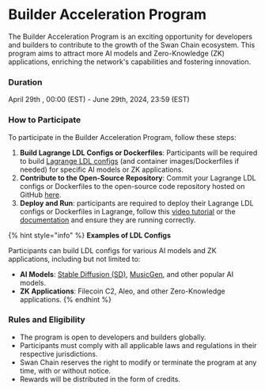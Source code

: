 # Builder Acceleration Program

The Builder Acceleration Program is an exciting opportunity for developers and builders to contribute to the growth of the Swan Chain ecosystem. This program aims to attract more AI models and Zero-Knowledge (ZK) applications, enriching the network's capabilities and fostering innovation.

### Duration

April 29th , 00:00 (EST) - June 29th, 2024, 23:59 (EST)

### How to Participate

To participate in the Builder Acceleration Program, follow these steps:

1. **Build Lagrange LDL Configs or Dockerfiles**: Participants will be required to build [Lagrange LDL configs](https://docs.lagrangedao.org/spaces/intro/lagrange-definition-language-ldl) (and container images/Dockerfiles if needed) for specific AI models or ZK applications.
2. **Contribute to the Open-Source Repository**: Commit your Lagrange LDL configs or Dockerfiles to the open-source code repository hosted on GitHub [here](https://github.com/swanchain/awesome-swanchain).
3. **Deploy and Run**: participants are required to deploy their Lagrange LDL configs or Dockerfiles in Lagrange, follow this [video tutorial](https://www.youtube.com/watch?v=xDHNHbIxDYY) or the [documentation](https://docs.lagrangedao.org/spaces) and ensure they are running correctly.

{% hint style="info" %}
**Examples of LDL Configs**

Participants can build LDL configs for various AI models and ZK applications, including but not limited to:

* **AI Models**: [Stable Diffusion (SD)](https://lagrangedao.org/spaces/0x231fe9090f4d45413474BDE53a1a0A3Bd5C0ef03/Stable-Diffusion-Base-LoRA/app), [MusicGen](https://lagrangedao.org/spaces/0x231fe9090f4d45413474BDE53a1a0A3Bd5C0ef03/MusicGen/app), and other popular AI models.
* **ZK Applications**: Filecoin C2, Aleo, and other Zero-Knowledge applications.
{% endhint %}



### Rules and Eligibility

* The program is open to developers and builders globally.
* Participants must comply with all applicable laws and regulations in their respective jurisdictions.
* Swan Chain reserves the right to modify or terminate the program at any time, with or without notice.
* Rewards will be distributed in the form of credits.
